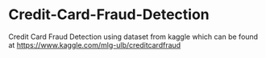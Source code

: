 # Credit-Card-Fraud-Detection
Credit Card Fraud Detection using dataset from kaggle which can be found at https://www.kaggle.com/mlg-ulb/creditcardfraud
